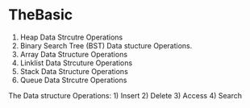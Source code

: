 # TheBasic
1. Heap Data Strcutre Operations
2. Binary Search Tree (BST) Data stucture Operations.
3. Array Data Structure Operations
4. Linklist Data Strcuture Operations
5. Stack Data Structure Operations
6. Queue Data Strcutre Operations


The Data structure Operations:
	1) Insert
	2) Delete
	3) Access
	4) Search